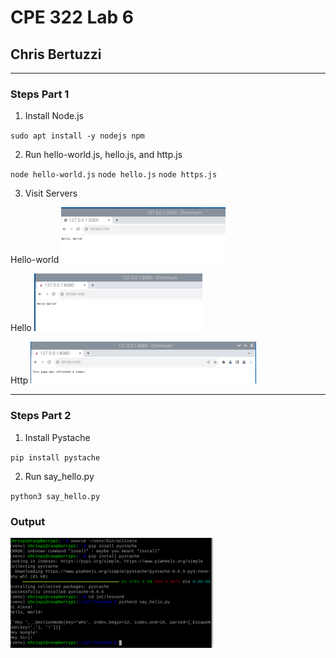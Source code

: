 # CPE 322 Lab 6

## Chris Bertuzzi

---

### Steps Part 1

1. Install Node.js

`sudo apt install -y nodejs npm`

2. Run hello-world.js, hello.js, and http.js

`node hello-world.js`
`node hello.js`
`node https.js`

3. Visit Servers

Hello-world
![image](Images/Lab6/hello-world.png)

Hello
![image](Images/Lab6/hello.png)

Http
![image](Images/Lab6/http.png)

---

### Steps Part 2

1. Install Pystache

`pip install pystache`

2. Run say_hello.py

`python3 say_hello.py`

### Output

![image](Images/Lab6/say_hello.png)
